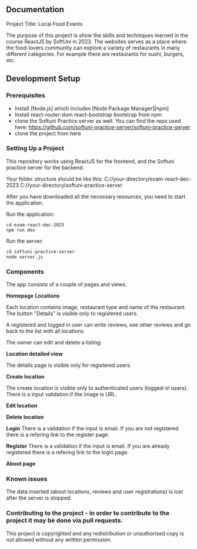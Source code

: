 ## Documentation


Project Title: Local Food Events

The purpose of this project is show the skills and techniques learned in the course ReactJS by SoftUni in 2023. The websites serves as a place where the food-lovers community can explore a variety of restaurants in many different categories. For example there are restaurants for sushi, burgers, etc.

## Development Setup

### Prerequisites

- Install [Node.js] which includes [Node Package Manager][npm]
- Install react-router-dom react-bootstrap bootstrap from npm
- clone the Softuni Practice server as well. You can find the repo used here: https://github.com/softuni-practice-server/softuni-practice-server
- clone the project from here

### Setting Up a Project

This repository works using ReactJS for the frontend, and the Softuni practice server for the backend.

Your folder structure should be like this:
C://your-directory/exam-react-dec-2023
C://your-directory/softuni-practice-server

After you have downloaded all the necessary resources, you need to start the application.

Run the application:
```
cd exam-react-dec-2023
npm run dev
```

Run the server:

```
cd softuni-practice-server
node server.js
```

### Components

The app consists of a couple of pages and views.

**Homepage**
**Locations**

Each location contains image, restaurant type and name of the restaurant. The button "Details" is visible only to registered users.

A registered and logged in user can write reviews, see other reviews and go back to the list with all locations

The owner can edit and delete a listing:


**Location detailed view**

The details page is visible only for registered users.

**Create location**

The create location is visible only to authenticated users (logged-in users). There is a input validation if the image is URL. 


**Edit location**

**Delete location**

**Login**
There is a validation if the input is email. If you are not registered there is a refering link to the register page.

**Register**
There is a validation if the input is email. If you are already registered there is a refering link to the login page.

**About page**

### Known issues

The data inserted (about locations, reviews and user registrations) is lost after the server is stopped.

### Contributing to the project - in order to contribute to the project it may be done via pull requests.

This project is copyrighted and any redistribution or unauthorised copy is not allowed without any written permission.
